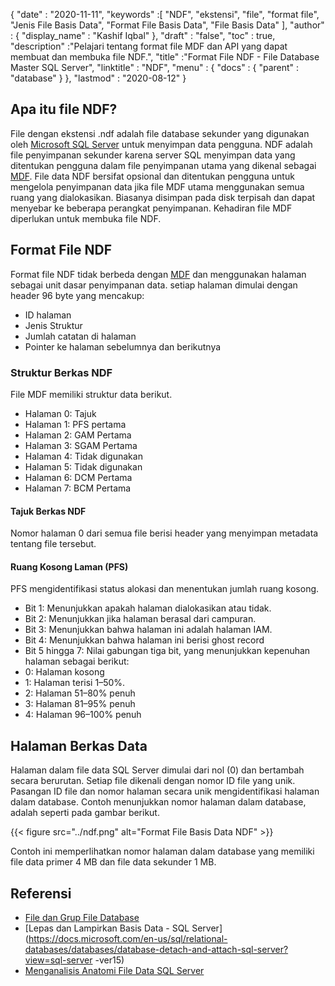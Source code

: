 {
  "date" : "2020-11-11",
  "keywords" :[ "NDF", "ekstensi", "file", "format file", "Jenis File Basis Data", "Format File Basis Data", "File Basis Data" ],
  "author" : {
    "display_name" : "Kashif Iqbal"
},
  "draft" : "false",
  "toc" : true,
  "description" :"Pelajari tentang format file MDF dan API yang dapat membuat dan membuka file NDF.",
  "title" :"Format File NDF - File Database Master SQL Server",
  "linktitle" : "NDF",
  "menu" : {
    "docs" : {
      "parent" : "database"
}
},
  "lastmod" : "2020-08-12"
}

## Apa itu file NDF?

File dengan ekstensi .ndf adalah file database sekunder yang digunakan oleh [Microsoft SQL Server](https://en.wikipedia.org/wiki/Microsoft_SQL_Server) untuk menyimpan data pengguna. NDF adalah file penyimpanan sekunder karena server SQL menyimpan data yang ditentukan pengguna dalam file penyimpanan utama yang dikenal sebagai [MDF](/id/database/mdf/). File data NDF bersifat opsional dan ditentukan pengguna untuk mengelola penyimpanan data jika file MDF utama menggunakan semua ruang yang dialokasikan. Biasanya disimpan pada disk terpisah dan dapat menyebar ke beberapa perangkat penyimpanan. Kehadiran file MDF diperlukan untuk membuka file NDF.

## Format File NDF

Format file NDF tidak berbeda dengan [MDF](/id/database/mdf/) dan menggunakan halaman sebagai unit dasar penyimpanan data. setiap halaman dimulai dengan header 96 byte yang mencakup:

* ID halaman
* Jenis Struktur
* Jumlah catatan di halaman
* Pointer ke halaman sebelumnya dan berikutnya

### Struktur Berkas NDF

File MDF memiliki struktur data berikut.

* Halaman 0: Tajuk
* Halaman 1: PFS pertama
* Halaman 2: GAM Pertama
* Halaman 3: SGAM Pertama
* Halaman 4: Tidak digunakan
* Halaman 5: Tidak digunakan
* Halaman 6: DCM Pertama
* Halaman 7: BCM Pertama

#### Tajuk Berkas NDF

Nomor halaman 0 dari semua file berisi header yang menyimpan metadata tentang file tersebut.

#### Ruang Kosong Laman (PFS)
PFS mengidentifikasi status alokasi dan menentukan jumlah ruang kosong.

* Bit 1: Menunjukkan apakah halaman dialokasikan atau tidak.
* Bit 2: Menunjukkan jika halaman berasal dari campuran.
* Bit 3: Menunjukkan bahwa halaman ini adalah halaman IAM.
* Bit 4: Menunjukkan bahwa halaman ini berisi ghost record
* Bit 5 hingga 7: Nilai gabungan tiga bit, yang menunjukkan kepenuhan halaman sebagai berikut:
* 0: Halaman kosong
* 1: Halaman terisi 1–50%.
* 2: Halaman 51–80% penuh
* 3: Halaman 81–95% penuh
* 4: Halaman 96–100% penuh

## Halaman Berkas Data

Halaman dalam file data SQL Server dimulai dari nol (0) dan bertambah secara berurutan. Setiap file dikenali dengan nomor ID file yang unik. Pasangan ID file dan nomor halaman secara unik mengidentifikasi halaman dalam database. Contoh menunjukkan nomor halaman dalam database, adalah seperti pada gambar berikut.

{{< figure src="../ndf.png" alt="Format File Basis Data NDF" >}}

Contoh ini memperlihatkan nomor halaman dalam database yang memiliki file data primer 4 MB dan file data sekunder 1 MB.

## Referensi

* [File dan Grup File Database](https://docs.microsoft.com/en-us/sql/relational-databases/databases/database-files-and-filegroups?redirectedfrom=MSDN&view=sql-server-ver15)
* [Lepas dan Lampirkan Basis Data - SQL Server](https://docs.microsoft.com/en-us/sql/relational-databases/databases/database-detach-and-attach-sql-server?view=sql-server -ver15)
* [Menganalisis Anatomi File Data SQL Server](https://blog.pythian.com/analyzing-sql-server-data-file-anatomy/)

